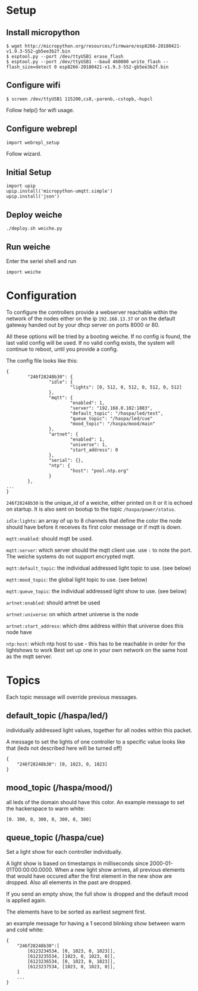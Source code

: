 # Setup
## Install micropython

```
$ wget http://micropython.org/resources/firmware/esp8266-20180421-v1.9.3-552-gb5ee3b2f.bin
$ esptool.py --port /dev/ttyUSB1 erase_flash
$ esptool.py --port /dev/ttyUSB1 --baud 460800 write_flash --flash_size=detect 0 esp8266-20180421-v1.9.3-552-gb5ee3b2f.bin
```

## Configure wifi
```
$ screen /dev/ttyUSB1 115200,cs8,-parenb,-cstopb,-hupcl
```
Follow help() for wifi usage.

## Configure webrepl
```
import webrepl_setup
```
Follow wizard.

## Initial Setup

    import upip
    upip.install('micropython-umqtt.simple')
    upip.install('json')


## Deploy weiche
```
./deploy.sh weiche.py
```

## Run weiche
Enter the seriel shell and run
```
import weiche
```


# Configuration

To configure the controllers provide a webserver reachable within the network of
the nodes either on the ip `192.168.13.37` or on the default gateway handed out
by your dhcp server on ports 8000 or 80.

All these options will be tried by a booting weiche. If no config is found, the last
valid config will be used. If no valid config exists, the system will continue to reboot,
until you provide a config.

The config file looks like this:

```
{
        "246f28248b30": {
                "idle": {
                        "lights": [0, 512, 0, 512, 0, 512, 0, 512]
                },
                "mqtt": {
                        "enabled": 1,
                        "server": "192.168.0.102:1883",
                        "default_topic": "/haspa/led/test",
                        "queue_topic": "/haspa/led/cue"
                        "mood_topic": "/haspa/mood/main"
                },
                "artnet": {
                        "enabled": 1,
                        "universe": 1,
                        "start_address": 0
                },
                "serial": {},
                "ntp": {
                        "host": "pool.ntp.org"
                }
        },
...
}
```

`246f28248b30` is the unique_id of a weiche, either printed on it or it is echoed
on startup. It is also sent on bootup to the topic `/haspa/power/status`.

`idle:lights`: an array of up to 8 channels that define the color the node should
have before it receives its first color message or if mqtt is down.

`mqtt:enabled`: should mqtt be used.

`mqtt:server`: which server should the mqtt client use. use `:` to note the port.
The weiche systems do not support encrypted mqtt.

`mqtt:default_topic`: the individual addressed light topic to use. (see below)

`mqtt:mood_topic`: the global light topic to use. (see below)

`mqtt:queue_topic`: the individual addressed light show to use. (see below)

`artnet:enabled`: should artnet be used

`artnet:universe`: on which artnet universe is the node

`artnet:start_address`: which dmx address within that universe does this node have

`ntp:host`: which ntp host to use - this has to be reachable in order for the lightshows to work
Best set up one in your own network on the same host as the mqtt server.

# Topics

Each topic message will override previous messages.

## default_topic (/haspa/led/<room>)

individually addressed light values, together for all nodes within this packet.

A message to set the lights of one controller to a specific value looks like that (leds not described here will be turned off)

```
{
    "246f28248b30": [0, 1023, 0, 1023]
}
```

## mood_topic (/haspa/mood/<room>)

all leds of the domain should have this color. An example message to set the hackerspace to warm white:

```
[0. 300, 0, 300, 0, 300, 0, 300]
```

## queue_topic (/haspa/cue)

Set a light show for each controller individually.

A light show is based on timestamps in milliseconds since 2000-01-01T00:00:00.0000.
When a new light show arrives, all previous elements that would have occured after
the first element in the new show are dropped.
Also all elements in the past are dropped.

If you send an empty show, the full show is dropped and the default mood is applied
again.

The elements have to be sorted as earliest segment first.

an example message for having a 1 second blinking show between warm and cold white:

```
{
    "246f28248b30":[
        [6123234534, [0, 1023, 0, 1023]],
        [6123235534, [1023, 0, 1023, 0]],
        [6123236534, [0, 1023, 0, 1023]],
        [6123237534, [1023, 0, 1023, 0]],
    ]
    ...
}
```
